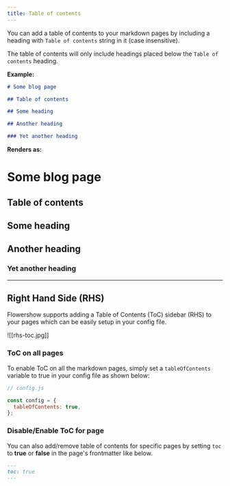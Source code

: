 ```yaml
---
title: Table of contents
---
```


You can add a table of contents to your markdown pages by including a heading with `Table of contents` string in it (case insensitive).

The table of contents will only include headings placed below the `Table of contents` heading.

**Example:**

```md
# Some blog page

## Table of contents

## Some heading

## Another heading

### Yet another heading
```

**Renders as:**

# Some blog page

## Table of contents

## Some heading

## Another heading

### Yet another heading

---

## Right Hand Side (RHS)

Flowershow supports adding a Table of Contents (ToC) sidebar (RHS) to your pages which can be easily setup in your config file.

![[rhs-toc.jpg]]

### ToC on all pages

To enable ToC on all the markdown pages, simply set a `tableOfContents` variable to true in your config file as shown below:

```js
// config.js

const config = {
  tableOfContents: true,
};
```

### Disable/Enable ToC for page

You can also add/remove table of contents for specific pages by setting `toc` to **true** or **false** in the page's frontmatter like below.

```md
---
toc: true
---
```
